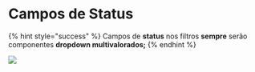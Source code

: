 # Campos de Status

{% hint style="success" %}
Campos de **status** nos filtros **sempre** serão componentes **dropdown multivalorados;**
{% endhint %}

![](https://lh3.googleusercontent.com/\_VJxSefXJ0mzzjZpFK3NDPuOvNsKn\_38BQ2USIzH1tvAInemQQSe-YStcPe0zgVSTUDblREnS53bvsghttWtuFV8Kyis3rehJ\_WTTHl-DpO-Chm7QpWINQTcWkyE85NM5sQjEk9\_)

